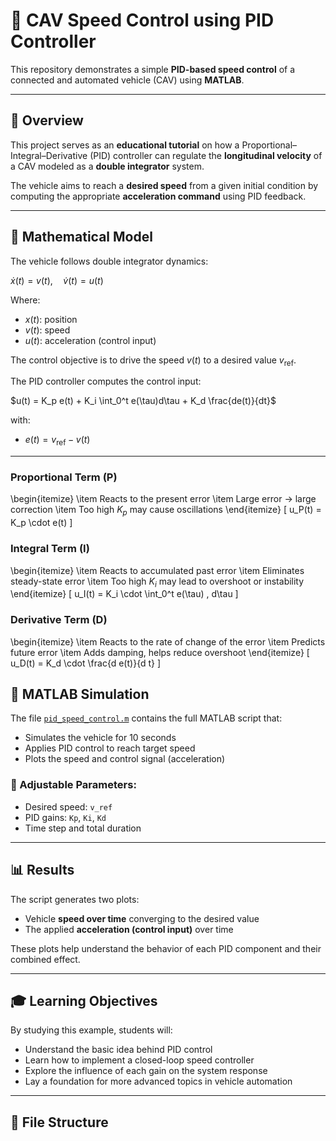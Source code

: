 # 🚗 CAV Speed Control using PID Controller

This repository demonstrates a simple **PID-based speed control** of a connected and automated vehicle (CAV) using **MATLAB**.

---

## 📘 Overview

This project serves as an **educational tutorial** on how a Proportional–Integral–Derivative (PID) controller can regulate the **longitudinal velocity** of a CAV modeled as a **double integrator** system.

The vehicle aims to reach a **desired speed** from a given initial condition by computing the appropriate **acceleration command** using PID feedback.

---

## 📐 Mathematical Model

The vehicle follows double integrator dynamics:

$\dot{x}(t) = v(t), \quad \dot{v}(t) = u(t)$

Where:
- $x(t)$: position  
- $v(t)$: speed  
- $u(t)$: acceleration (control input)

The control objective is to drive the speed $v(t)$ to a desired value $v_{\text{ref}}$.

The PID controller computes the control input:

$u(t) = K_p e(t) + K_i \int_0^t e(\tau)d\tau + K_d \frac{de(t)}{dt}$

with:
- $e(t) = v_{\text{ref}} - v(t)$

---

### Proportional Term (P)
\begin{itemize}
    \item Reacts to the present error
    \item Large error $\rightarrow$ large correction
    \item Too high $K_p$ may cause oscillations
\end{itemize}
\[
u_P(t) = K_p \cdot e(t)
\]

### Integral Term (I)
\begin{itemize}
    \item Reacts to accumulated past error
    \item Eliminates steady-state error
    \item Too high $K_i$ may lead to overshoot or instability
\end{itemize}
\[
u_I(t) = K_i \cdot \int_0^t e(\tau) \, d\tau
\]

### Derivative Term (D)
\begin{itemize}
    \item Reacts to the rate of change of the error
    \item Predicts future error
    \item Adds damping, helps reduce overshoot
\end{itemize}
\[
u_D(t) = K_d \cdot \frac{d e(t)}{d t}
\]

## 🧪 MATLAB Simulation

The file [`pid_speed_control.m`](./pid_speed_control.m) contains the full MATLAB script that:
- Simulates the vehicle for 10 seconds
- Applies PID control to reach target speed
- Plots the speed and control signal (acceleration)

### 🔧 Adjustable Parameters:
- Desired speed: `v_ref`
- PID gains: `Kp`, `Ki`, `Kd`
- Time step and total duration

---

## 📊 Results

The script generates two plots:
- Vehicle **speed over time** converging to the desired value
- The applied **acceleration (control input)** over time

These plots help understand the behavior of each PID component and their combined effect.

---

## 🎓 Learning Objectives

By studying this example, students will:
- Understand the basic idea behind PID control
- Learn how to implement a closed-loop speed controller
- Explore the influence of each gain on the system response
- Lay a foundation for more advanced topics in vehicle automation

---

## 📁 File Structure

